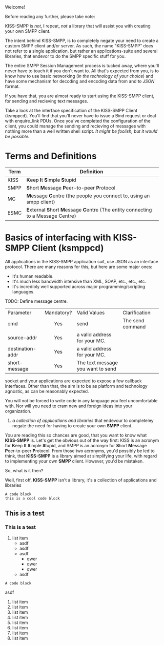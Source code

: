 Welcome!

Before reading any further, please take note:

KISS-SMPP is *not*, I repeat, *not* a library that will assist you with creating
your own SMPP client.

The intent behind KISS-SMPP, is to completely negate your need to create a
custom SMPP client and/or server. As such, the name "KISS-SMPP" does not refer
to a single application, but rather an applications-suite and several libraries,
that endevor to do the SMPP specific stuff for you.

The entire SMPP Session Management process is tucked away, where you'll never
have to touch it if you don't want to. All that's expected from you, is to know
how to use basic networking (*in the technology of your choice*) and have some
mechanism for decoding and encoding data from and to *JSON* format.

If you have that, you are almost ready to start using the KISS-SMPP client, for
sending and recieving text messages.

Take a look at the interface specification of the KISS-SMPP Client (ksmppcd).
You'll find that you'll never have to issue a Bind request or deal with
enquire\_link PDUs. Once you've completed the configuration of the client, you
could manage the sending and recieving of messages with nothing more than a well
written shell script. *It might be foolish, but it would be possible.*

# Terms and Definitions

| Term | Definition |
|------|------------|
| KISS | **K**eep **I**t **S**imple **S**tupid |
| SMPP | **S**hort **M**essage **P**eer-to-peer **P**rotocol |
| MC   | **M**essage **C**entre (the people you connect to, using an smpp client) |
| ESMC | **E**xternal **S**hort **M**essage **C**entre (The entity connecting to a Message Centre) |

# Basics of interfacing with KISS-SMPP Client (ksmppcd)

All applications in the KISS-SMPP application suit, use JSON as an interface
protocol. There are many reasons for this, but here are some major ones:

- It's human readable.
- It's much less bandwidth intensive than XML, SOAP, etc., etc., etc.
- It's incredibly well supported across major programming/scripting languages.




TODO: Define message centre.

|   |   |   |   |
|---|:-:|---|---|
| Parameter        | Mandatory? | Valid Values                 | Clarification     |
| cmd              |   Yes      | send                         |  The send command |
| source-addr      |   Yes      | a valid address for your MC. |                   |
| destination-addr |   Yes      | a valid address for your MC. |                   |
| short-message    |   Yes      | The text message you want to send ||

socket and your applications are expected to expose a few callback interfaces.
Other than that, the aim is to be as platform and technology agnostic, as can be reasonably expected.


You will not be forced to write code in any language
you feel uncomfortable with. Nor will you need to cram new and foreign ideas into your organization.

1.  *a collection of applications and libraries* that endevour to completeley negate the need for having to create your own **SMPP** client.



You are reading this so chances are good, that you want to know what **KISS-SMPP** is.
Let's get the obvious out of the way first:
KISS is an acronym for **K**eep **I**t **S**imple **S**tupid, and SMPP is an acronym for **S**hort **M**essage **P**eer-to-peer **P**rotocol.
From those two acronyms, you'd possibly be led to think, that **KISS-SMPP** is a library aimed at simplifying your life, with regard to implementing your own **SMPP** client.
However, you'd be mistaken.

So, what is it then?

Well, first off, **KISS-SMPP** isn't a library, it's a collection of applications and libraries 


~~~~
A code block
this is a cool code block
~~~~

## This is a test

### This is a test

1. list item
    - asdf
    - asdf
    - asdf
      - qwer
      - qwer
      - qwer
    - asdf

~~~~
A code block
~~~~

asdf

1. list item
1. list item
1. list item
1. list item
1. list item
1. list item
1. list item
1. list item

